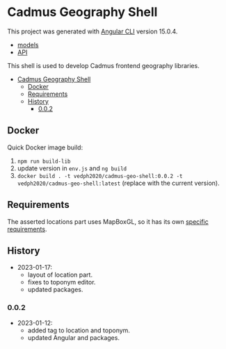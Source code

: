 # Cadmus Geography Shell

This project was generated with [Angular CLI](https://github.com/angular/angular-cli) version 15.0.4.

- [models](https://github.com/vedph/cadmus-geo)
- [API](https://github.com/vedph/cadmus-geo-api)

This shell is used to develop Cadmus frontend geography libraries.

- [Cadmus Geography Shell](#cadmus-geography-shell)
  - [Docker](#docker)
  - [Requirements](#requirements)
  - [History](#history)
    - [0.0.2](#002)

## Docker

Quick Docker image build:

1. `npm run build-lib`
2. update version in `env.js` and `ng build`
3. `docker build . -t vedph2020/cadmus-geo-shell:0.0.2 -t vedph2020/cadmus-geo-shell:latest` (replace with the current version).

## Requirements

The asserted locations part uses MapBoxGL, so it has its own [specific requirements](projects/myrmidon/cadmus-part-geo-asserted-locations/README.md).

## History

- 2023-01-17:
  - layout of location part.
  - fixes to toponym editor.
  - updated packages.

### 0.0.2

- 2023-01-12:
  - added tag to location and toponym.
  - updated Angular and packages.
